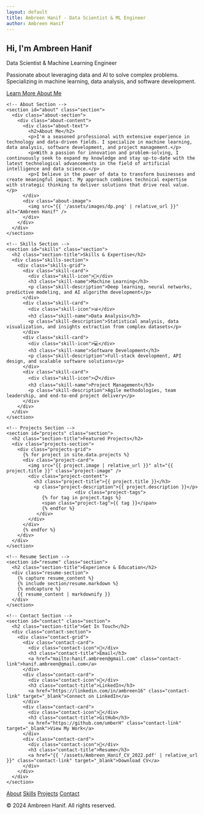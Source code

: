 ```yaml
---
layout: default
title: Ambreen Hanif - Data Scientist & ML Engineer
author: Ambreen Hanif
---
```


<!-- Hero Section -->
<section class="hero-section">
  <div class="hero-content">
    <h1 class="hero-title">Hi, I'm Ambreen Hanif</h1>
    <p class="hero-subtitle">Data Scientist & Machine Learning Engineer</p>
    <p class="hero-description">Passionate about leveraging data and AI to solve complex problems. Specializing in machine learning, data analysis, and software development.</p>
    <a href="#about" class="cta-button">Learn More About Me</a>
  </div>
</section>

<!-- Main Content -->
<main>
  <div class="container">
    
    <!-- About Section -->
    <section id="about" class="section">
      <div class="about-section">
        <div class="about-content">
          <div class="about-text">
            <h2>About Me</h2>
            <p>I'm a seasoned professional with extensive experience in technology and data-driven fields. I specialize in machine learning, data analysis, software development, and project management.</p>
            <p>With a passion for innovation and problem-solving, I continuously seek to expand my knowledge and stay up-to-date with the latest technological advancements in the field of artificial intelligence and data science.</p>
            <p>I believe in the power of data to transform businesses and create meaningful impact. My approach combines technical expertise with strategic thinking to deliver solutions that drive real value.</p>
          </div>
          <div class="about-image">
            <img src="{{ '/assets/images/dp.png' | relative_url }}" alt="Ambreen Hanif" />
          </div>
        </div>
      </div>
    </section>

    <!-- Skills Section -->
    <section id="skills" class="section">
      <h2 class="section-title">Skills & Expertise</h2>
      <div class="skills-section">
        <div class="skills-grid">
          <div class="skill-card">
            <div class="skill-icon">🤖</div>
            <h3 class="skill-name">Machine Learning</h3>
            <p class="skill-description">Deep learning, neural networks, predictive modeling, and AI algorithm development</p>
          </div>
          <div class="skill-card">
            <div class="skill-icon">📊</div>
            <h3 class="skill-name">Data Analysis</h3>
            <p class="skill-description">Statistical analysis, data visualization, and insights extraction from complex datasets</p>
          </div>
          <div class="skill-card">
            <div class="skill-icon">💻</div>
            <h3 class="skill-name">Software Development</h3>
            <p class="skill-description">Full-stack development, API design, and scalable software solutions</p>
          </div>
          <div class="skill-card">
            <div class="skill-icon">📋</div>
            <h3 class="skill-name">Project Management</h3>
            <p class="skill-description">Agile methodologies, team leadership, and end-to-end project delivery</p>
          </div>
        </div>
      </div>
    </section>

    <!-- Projects Section -->
    <section id="projects" class="section">
      <h2 class="section-title">Featured Projects</h2>
      <div class="projects-section">
        <div class="projects-grid">
          {% for project in site.data.projects %}
          <div class="project-card">
            <img src="{{ project.image | relative_url }}" alt="{{ project.title }}" class="project-image" />
            <div class="project-content">
              <h3 class="project-title">{{ project.title }}</h3>
              <p class="project-description">{{ project.description }}</p>
                             <div class="project-tags">
                 {% for tag in project.tags %}
                 <span class="project-tag">{{ tag }}</span>
                 {% endfor %}
               </div>
            </div>
          </div>
          {% endfor %}
        </div>
      </div>
    </section>

    <!-- Resume Section -->
    <section id="resume" class="section">
      <h2 class="section-title">Experience & Education</h2>
      <div class="resume-section">
        {% capture resume_content %}
        {% include section/resume.markdown %}
        {% endcapture %}
        {{ resume_content | markdownify }}
      </div>
    </section>

    <!-- Contact Section -->
    <section id="contact" class="section">
      <h2 class="section-title">Get In Touch</h2>
      <div class="contact-section">
        <div class="contact-grid">
          <div class="contact-card">
            <div class="contact-icon">📧</div>
            <h3 class="contact-title">Email</h3>
            <a href="mailto:hanif.ambreen@gmail.com" class="contact-link">hanif.ambreen@gmail.com</a>
          </div>
          <div class="contact-card">
            <div class="contact-icon">💼</div>
            <h3 class="contact-title">LinkedIn</h3>
            <a href="https://linkedin.com/in/ambreen16" class="contact-link" target="_blank">Connect on LinkedIn</a>
          </div>
          <div class="contact-card">
            <div class="contact-icon">🐙</div>
            <h3 class="contact-title">GitHub</h3>
            <a href="https://github.com/umberH" class="contact-link" target="_blank">View My Work</a>
          </div>
          <div class="contact-card">
            <div class="contact-icon">📄</div>
            <h3 class="contact-title">Resume</h3>
            <a href="{{ '/assets/Ambreen_Hanif_CV_2022.pdf' | relative_url }}" class="contact-link" target="_blank">Download CV</a>
          </div>
        </div>
      </div>
    </section>

  </div>
</main>

<!-- Footer -->
<footer class="site-footer">
  <div class="footer-content">
    <div class="footer-links">
      <a href="#about" class="footer-link">About</a>
      <a href="#skills" class="footer-link">Skills</a>
      <a href="#projects" class="footer-link">Projects</a>
      <a href="#contact" class="footer-link">Contact</a>
    </div>
    <p>&copy; 2024 Ambreen Hanif. All rights reserved.</p>
  </div>
</footer>


